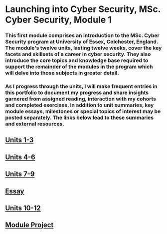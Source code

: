 # Launching into Cyber Security, MSc. Cyber Security, Module 1

### This first module comprises an introduction to the MSc. Cyber Security program at University of Essex, Colchester, England. The module's twelve units, lasting twelve weeks, cover the key facets and skillsets of a career in cyber security. They also introduce the core topics and knowledge base required to support the remainder of the modules in the program which will delve into those subjects in greater detail.

### As I progress through the units, I will make frequent entries in this portfolio to document my progress and share insights garnered from assigned reading, interaction with my cohorts and completed exercises. In addition to unit summaries, key module essays, milestones or special topics of interest may be posted separately. The links below lead to these summaries and external resources.

## [Units 1-3](units1-3.rtf) 

## [Units 4-6](units4-6)

## [Units 7-9](units7-9)

## [Essay](module_essay)

## [Units 10-12](units10-12)

## [Module Project](module_project)
